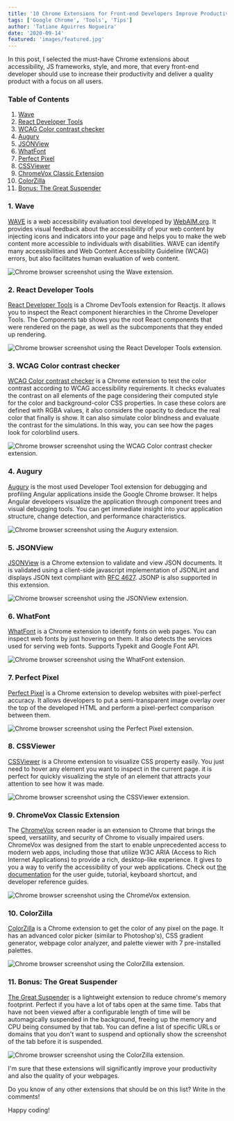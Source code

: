 ```yaml
---
title: '10 Chrome Extensions for Front-end Developers Improve Productivity'
tags: ['Google Chrome', 'Tools', 'Tips']
author: 'Tatiane Aguirres Nogueira'
date: '2020-09-14'
featured: 'images/featured.jpg'
---
```


In this post, I selected the must-have Chrome extensions about accessibility, JS frameworks, style, and more, that every front-end developer should use to increase their productivity and deliver a quality product with a focus on all users.

### Table of Contents

<ol class='u-ordered-list'>
  <li>
    <a class='u-link' href='#wave'>
      Wave
    </a>
  </li>
  <li>
    <a class='u-link' href='#react-dev-tools'>
      React Developer Tools
    </a>
  </li>
  <li>
    <a class='u-link' href='#wcga-contrast-analyzer'>
      WCAG Color contrast checker
    </a>
  </li>
  <li>
    <a class='u-link' href='#augury'>
      Augury
    </a>
  </li>
  <li>
    <a class='u-link' href='#jsonview'>
      JSONView
    </a>
  </li>
  <li>
    <a class='u-link' href='#whatfont'>
      WhatFont
    </a>
  </li>
  <li>
    <a class='u-link' href='#perfect-pixel'>
      Perfect Pixel
    </a>
  </li>
  <li>
    <a class='u-link' href='#cssviewer'>
      CSSViewer
    </a>
  </li>
  <li>
    <a class='u-link' href='#chromevox'>
      ChromeVox Classic Extension
    </a>
  </li>
  <li>
    <a class='u-link' href='#colorzilla'>
      ColorZilla
    </a>
  </li>
  <li>
    <a class='u-link' href='#the-great-suspender'>
      Bonus: The Great Suspender
    </a>
  </li>
</ol>

<section style="position: relative;" class="u-margin-bottom-xlg">
<span class="u-anchor" id="types"></span>

### 1. Wave

<a class='u-link' href='https://chrome.google.com/webstore/detail/wave-evaluation-tool/jbbplnpkjmmeebjpijfedlgcdilocofh' target='_blank' rel='noreferrer noopener'>WAVE</a> is a web accessibility evaluation tool developed by <a class='u-link' href='https://webaim.org/' target='_blank' rel='noreferrer noopener'>WebAIM.org</a>. It provides visual feedback about the accessibility of your web content by injecting icons and indicators into your page and helps you to make the web content more accessible to individuals with disabilities. WAVE can identify many accessibilities and Web Content Accessibility Guideline (WCAG) errors, but also facilitates human evaluation of web content.

![Chrome browser screenshot using the Wave extension.](/images/posts/wave.jpg)

</section>

<section style="position: relative;" class="u-margin-bottom-xlg">
<span class="u-anchor" id="react-dev-tools"></span>

### 2. React Developer Tools

<a class='u-link' href='https://chrome.google.com/webstore/detail/react-developer-tools/fmkadmapgofadopljbjfkapdkoienihi' target='_blank' rel='noreferrer noopener'>React Developer Tools</a> is a Chrome DevTools extension for Reactjs. It allows you to inspect the React component hierarchies in the Chrome Developer Tools. The Components tab shows you the root React components that were rendered on the page, as well as the subcomponents that they ended up rendering.

![Chrome browser screenshot using the React Developer Tools extension.](/images/posts/react.jpg)

</section>

<section style="position: relative;" class="u-margin-bottom-xlg">
<span class="u-anchor" id="wcag-color-contrast"></span>

### 3. WCAG Color contrast checker

<a class='u-link' href='https://chrome.google.com/webstore/detail/wcag-color-contrast-check/plnahcmalebffmaghcpcmpaciebdhgdf/' target='_blank' rel='noreferrer noopener'>WCAG Color contrast checker</a> is a Chrome extension to test the color contrast according to WCAG accessibility requirements. It checks evaluates the contrast on all elements of the page considering their computed style for the color and background-color CSS properties. In case these colors are defined with RGBA values, it also considers the opacity to deduce the real color that finally is show. It can also simulate color blindness and evaluate the contrast for the simulations. In this way, you can see how the pages look for colorblind users.

![Chrome browser screenshot using the WCAG Color contrast checker extension.](/images/posts/contrast-checker.jpg)

</section>

<section style="position: relative;" class="u-margin-bottom-xlg">
<span class="u-anchor" id="augury"></span>

### 4. Augury

<a class='u-link' href='https://chrome.google.com/webstore/detail/augury/elgalmkoelokbchhkhacckoklkejnhcd' target='_blank' rel='noreferrer noopener'>Augury</a> is the most used Developer Tool extension for debugging and profiling Angular applications inside the Google Chrome browser. It helps Angular developers visualize the application through component trees and visual debugging tools. You can get immediate insight into your application structure, change detection, and performance characteristics.

![Chrome browser screenshot using the Augury extension.](/images/posts/augury.jpg)

</section>

<section style="position: relative;" class="u-margin-bottom-xlg">
<span class="u-anchor" id="jsonview"></span>

### 5. JSONView

<a class='u-link' href='https://chrome.google.com/webstore/detail/jsonview/chklaanhfefbnpoihckbnefhakgolnmc' target='_blank' rel='noreferrer noopener'>JSONView</a> is a Chrome extension to validate and view JSON documents. It is validated using a client-side javascript implementation of JSONLint and displays JSON text compliant with <a class='u-link' href='http://www.ietf.org/rfc/rfc4627.txt' target='_blank' rel='noreferrer noopener'>RFC 4627</a>. JSONP is also supported in this extension.

![Chrome browser screenshot using the JSONView extension.](/images/posts/jsonview.jpg)

</section>

<section style="position: relative;" class="u-margin-bottom-xlg">
<span class="u-anchor" id="whatfont"></span>

### 6. WhatFont

<a class='u-link' href='https://chrome.google.com/webstore/detail/whatfont/jabopobgcpjmedljpbcaablpmlmfcogm' target='_blank' rel='noreferrer noopener'>WhatFont</a> is a Chrome extension to identify fonts on web pages. You can inspect web fonts by just hovering on them. It also detects the services used for serving web fonts. Supports Typekit and Google Font API.

![Chrome browser screenshot using the WhatFont extension.](/images/posts/whatfont.jpg)

</section>

<section style="position: relative;" class="u-margin-bottom-xlg">
<span class="u-anchor" id="perfect-pixel"></span>

### 7. Perfect Pixel

<a class='u-link' href='https://chrome.google.com/webstore/detail/perfectpixel-by-welldonec/dkaagdgjmgdmbnecmcefdhjekcoceebi' target='_blank' rel='noreferrer noopener'>Perfect Pixel</a> is a Chrome extension to develop websites with pixel-perfect accuracy. It allows developers to put a semi-transparent image overlay over the top of the developed HTML and perform a pixel-perfect comparison between them.

![Chrome browser screenshot using the Perfect Pixel extension.](/images/posts/perfectpixel.jpg)

</section>

<section style="position: relative;" class="u-margin-bottom-xlg">
<span class="u-anchor" id="cssviewer"></span>

### 8. CSSViewer

<a class='u-link' href='https://chrome.google.com/webstore/detail/cssviewer/ggfgijbpiheegefliciemofobhmofgce' target='_blank' rel='noreferrer noopener'>CSSViewer</a> is a Chrome extension to visualize CSS property easily. You just need to hover any element you want to inspect in the current page. it is perfect for quickly visualizing the style of an element that attracts your attention to see how it was made.

![Chrome browser screenshot using the CSSViewer extension.](/images/posts/cssviewer.jpg)

</section>

<section style="position: relative;" class="u-margin-bottom-xlg">
<span class="u-anchor" id="chromevox"></span>

### 9. ChromeVox Classic Extension

The <a class='u-link' href='https://chrome.google.com/webstore/detail/chromevox-classic-extensi/kgejglhpjiefppelpmljglcjbhoiplfn' target='_blank' rel='noreferrer noopener'>ChromeVox</a> screen reader is an extension to Chrome that brings the speed, versatility, and security of Chrome to visually impaired users. ChromeVox was designed from the start to enable unprecedented access to modern web apps, including those that utilize W3C ARIA (Access to Rich Internet Applications) to provide a rich, desktop-like experience. It gives to you a way to verify the accessibility of your web applications. Check out <a class='u-link' href='http://code.google.com/p/google-axs-chrome/' target='_blank' rel='noreferrer noopener'>the documentation</a> for the user guide, tutorial, keyboard shortcut, and developer reference guides.

![Chrome browser screenshot using the ChromeVox extension.](/images/posts/chromevox.jpg)

</section>

<section style="position: relative;" class="u-margin-bottom-xlg">
<span class="u-anchor" id="colorzilla"></span>

### 10. ColorZilla

<a class='u-link' href='https://chrome.google.com/webstore/detail/colorzilla/bhlhnicpbhignbdhedgjhgdocnmhomnp' target='_blank' rel='noreferrer noopener'>ColorZilla</a> is a Chrome extension to get the color of any pixel on the page. It has an advanced color picker (similar to Photoshop's), CSS gradient generator, webpage color analyzer, and palette viewer with 7 pre-installed palettes.

![Chrome browser screenshot using the ColorZilla extension.](/images/posts/colorzilla.jpg)

</section>

<section style="position: relative;" class="u-margin-bottom-xlg">
<span class="u-anchor" id="the-great-suspender"></span>

### 11. Bonus: The Great Suspender

<a class='u-link' href='https://chrome.google.com/webstore/detail/the-great-suspender/klbibkeccnjlkjkiokjodocebajanakg' target='_blank' rel='noreferrer noopener'>The Great Suspender</a> is a lightweight extension to reduce chrome's memory footprint. Perfect if you have a lot of tabs open at the same time. Tabs that have not been viewed after a configurable length of time will be automagically suspended in the background, freeing up the memory and CPU being consumed by that tab. You can define a list of specific URLs or domains that you don't want to suspend and optionally show the screenshot of the tab before it is suspended.

![Chrome browser screenshot using the ColorZilla extension.](/images/posts/the-great-suspender.jpg)

</section>

I'm sure that these extensions will significantly improve your productivity and also the quality of your webpages.

Do you know of any other extensions that should be on this list? Write in the comments!

Happy coding!
